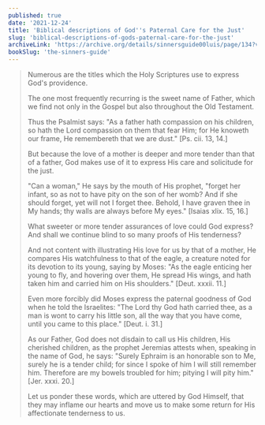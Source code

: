 ```yaml
---
published: true
date: '2021-12-24'
title: 'Biblical descriptions of God''s Paternal Care for the Just'
slug: 'biblical-descriptions-of-gods-paternal-care-for-the-just'
archiveLink: 'https://archive.org/details/sinnersguide00luis/page/134?view=theater'
bookSlug: 'the-sinners-guide'
---
```


> Numerous are the titles which the Holy Scriptures use to express God's providence.
> 
> The one most frequently recurring is the sweet name of Father, which we find not only in the Gospel but also throughout the Old Testament.
> 
> Thus the Psalmist says: "As a father hath compassion on his children, so hath the Lord compassion on them that fear Him; for He knoweth our frame, He remembereth that we are dust." [Ps. cii. 13, 14.]
> 
> But because the love of a mother is deeper and more tender than that of a father, God makes use of it to express His care and solicitude for the just.
> 
> "Can a woman," He says by the mouth of His prophet, "forget her infant, so as not to have pity on the son of her womb? And if she should forget, yet will not I forget thee. Behold, I have graven thee in My hands; thy walls are always before My eyes." [Isaias xlix. 15, 16.]
> 
> What sweeter or more tender assurances of love could God express? And shall we continue blind to so many proofs of His tenderness?
> 
> And not content with illustrating His love for us by that of a mother, He compares His watchfulness to that of the eagle, a creature noted for its devotion to its young, saying by Moses: "As the eagle enticing her young to fly, and hovering over them, He spread His wings, and hath taken him and carried him on His shoulders." [Deut. xxxii. 11.]
> 
> Even more forcibly did Moses express the paternal goodness of God when he told the Israelites: "The Lord thy God hath carried thee, as a man is wont to carry his little son, all the way that you have come, until you came to this place." [Deut. i. 31.]
> 
> As our Father, God does not disdain to call us His children, His cherished children, as the prophet Jeremias attests when, speaking in the name of God, he says: "Surely Ephraim is an honorable son to Me, surely he is a tender child; for since I spoke of him I will still remember him. Therefore are my bowels troubled for him; pitying I will pity him." [Jer. xxxi. 20.]
> 
> Let us ponder these words, which are uttered by God Himself, that they may inflame our hearts and move us to make some return for His affectionate tenderness to us.